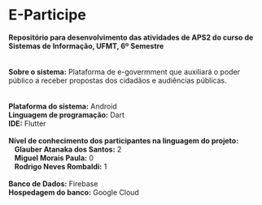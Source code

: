 # <align center> E-Participe </align>
<b>Repositório para desenvolvimento das atividades de APS2 do curso de Sistemas de Informação, UFMT, 6º Semestre</b><br><br><br>
<b>Sobre o sistema:</b> Plataforma de e-govermment que auxiliará o poder público a receber propostas dos cidadãos e audiências públicas.<br><br><br>
<b>Plataforma do sistema:</b> Android<br>
<b>Linguagem de programação:</b> Dart<br>
<b>IDE:</b> Flutter<br><br>
<b>Nível de conhecimento dos participantes na linguagem do projeto:</b><br>
&nbsp;&nbsp;&nbsp;<b>Glauber Atanaka dos Santos:</b> 2<br>
&nbsp;&nbsp;&nbsp;<b>Miguel Morais Paula:</b> 0<br>
&nbsp;&nbsp;&nbsp;<b>Rodrigo Neves Rombaldi:</b> 1<br><br>
<b>Banco de Dados:</b> Firebase<br>
<b>Hospedagem do banco:</b> Google Cloud<br>
